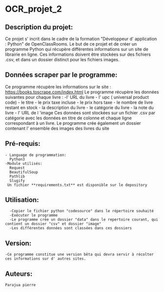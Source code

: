 # OCR_projet_2
## Description du projet:
  Ce projet s' incrit dans le cadre de la formation "Développeur d' application : Python" de OpenClassRooms.
  Le but de ce projet et de créer un programme Python qui récupère différentes informations sur un site de librairie en ligne.
  Ces informations doivent être stockées sur des fichiers .csv, et dans un dossier distinct pour les fichiers images.
  
  ## Données scraper par le programme:
   Ce programme récupère les informations sur le  site : https://books.toscrape.com/index.html
   Le programme récupère les données suivantes pour chaque livre :
    -l' URL du livre
    - l' upc ( universal product code)
    - le titre
    - le prix taxe incluse
    - le prix hors taxe
    - le nombre de livre restant en stock
    - la description du livre
    - le catégorie du livre
    - la note du livre
    - l' URL de l 'image
   Ces données sont stockées sur un fichier .csv par catégorie avec les données en titre de colonne et chaque ligne correspondant à un livre.
   Le programme crée également un dossier contenant l' ensemble des images des livres du site
   
   ## Pré-requis:
    - Language de programmation:
      Python3
    -Module utilisés:
      Request
      BeautifulSoup
      Pathlib
      Slugify
     Un fichier **requirements.txt** est disponible sur le depository
     
   ## Utilisation:
      -Copier le fichier python "codesource" dans le répertoire souhaité
      -Exécuter le programme
      -Le programme crée un dossier "data" dans le repertoire courant, qui contient un dossier "csv" et dossier "image"
      -Les différentes données sont classées dans ces dossiers
  
   ## Version:
    -Ce programme constitue une version bêta qui devra servir à récolter ces informations sur d' autres sites.
    
   ## Auteurs:
    Parajua pierre
   
    
    
   

